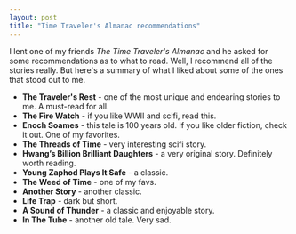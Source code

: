 ```yaml
---
layout: post
title: "Time Traveler's Almanac recommendations"
---
```


I lent one of my friends *The Time Traveler's Almanac* and he asked for some
recommendations as to what to read. Well, I recommend all of the stories
really. But here's a summary of what I liked about some of the ones that stood
out to me.

* **The Traveler's Rest** - one of the most unique and endearing stories to me. A must-read for all.
* **The Fire Watch** - if you like WWII and scifi, read this.
* **Enoch Soames** - this tale is 100 years old. If you like older fiction, check it out. One of my favorites.
* **The Threads of Time** - very interesting scifi story.
* **Hwang’s Billion Brilliant Daughters** - a very original story. Definitely worth reading.
* **Young Zaphod Plays It Safe** - a classic.
* **The Weed of Time** - one of my favs.
* **Another Story** - another classic.
* **Life Trap** - dark but short.
* **A Sound of Thunder** - a classic and enjoyable story.
* **In The Tube** - another old tale. Very sad.

